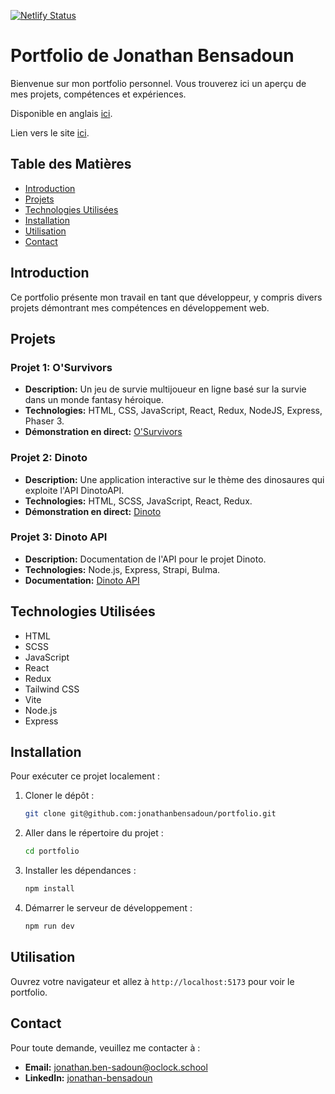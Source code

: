 [![Netlify Status](https://api.netlify.com/api/v1/badges/b2c53e07-bb54-43cb-bd85-1e3872ff70f5/deploy-status)](https://app.netlify.com/sites/jonathan-bensadoun/deploys)

# Portfolio de Jonathan Bensadoun

Bienvenue sur mon portfolio personnel. Vous trouverez ici un aperçu de mes projets, compétences et expériences.

Disponible en anglais [ici](README.md).

Lien vers le site [ici](https://jonathan-bensadoun.netlify.app/).

## Table des Matières

- [Introduction](#introduction)
- [Projets](#projets)
- [Technologies Utilisées](#technologies-utilisées)
- [Installation](#installation)
- [Utilisation](#utilisation)
- [Contact](#contact)

## Introduction

Ce portfolio présente mon travail en tant que développeur, y compris divers projets démontrant mes compétences en développement web.

## Projets

### Projet 1: O'Survivors

- **Description:** Un jeu de survie multijoueur en ligne basé sur la survie dans un monde fantasy héroique.
- **Technologies:** HTML, CSS, JavaScript, React, Redux, NodeJS, Express, Phaser 3.
- **Démonstration en direct:** [O'Survivors](https://osurvivors.netlify.app/)

### Projet 2: Dinoto

- **Description:** Une application interactive sur le thème des dinosaures qui exploite l'API DinotoAPI.
- **Technologies:** HTML, SCSS, JavaScript, React, Redux.
- **Démonstration en direct:** [Dinoto](https://dinoto.netlify.app/)

### Projet 3: Dinoto API

- **Description:** Documentation de l'API pour le projet Dinoto.
- **Technologies:** Node.js, Express, Strapi, Bulma.
- **Documentation:** [Dinoto API](https://dinotoapi.com/doc)

## Technologies Utilisées

- HTML
- SCSS
- JavaScript
- React
- Redux
- Tailwind CSS
- Vite
- Node.js
- Express

## Installation

Pour exécuter ce projet localement :

1. Cloner le dépôt :
   ```bash
   git clone git@github.com:jonathanbensadoun/portfolio.git
   ```
2. Aller dans le répertoire du projet :
   ```bash
   cd portfolio
   ```
3. Installer les dépendances :
   ```bash
   npm install
   ```
4. Démarrer le serveur de développement :
   ```bash
   npm run dev
   ```

## Utilisation

Ouvrez votre navigateur et allez à `http://localhost:5173` pour voir le portfolio.

## Contact

Pour toute demande, veuillez me contacter à :

- **Email:** [jonathan.ben-sadoun@oclock.school](mailto:jonathan.ben-sadoun@oclock.school)
- **LinkedIn:** [jonathan-bensadoun](https://www.linkedin.com/in/jonathan-bensadoun/)
